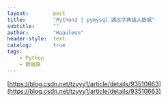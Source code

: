 ```yaml
---
layout:        post
title:         "Python3 | pymysql 通过字典插入数据"
subtitle:      ""
author:        "Haauleon"
header-style:  text
catalog:       true
tags:
    - Python
    - 数据库
---
```


[https://blog.csdn.net/tzyyy1/article/details/93510663](https://blog.csdn.net/tzyyy1/article/details/93510663)